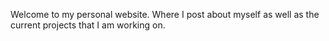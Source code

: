 Welcome to my personal website. Where I post about myself as well as the current projects that I am working on.

